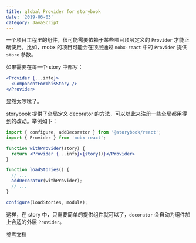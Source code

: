 ```yaml
---
title: global Provider for storybook
date: '2019-06-03'
category: JavaScript
---
```


一个项目工程里的组件，很可能需要依赖于某些项目顶层定义的 `Provider` 才能正确使用。比如，mobx 的项目可能会在顶层通过 `mobx-react` 中的 `Provider` 提供 `store` 参数。

如果需要在每一个 story 中都写：

```jsx
<Provider {...info}>
  <ComponentForThisStory />
</Provider>
```

显然太啰嗦了。

storybook 提供了全局定义 decorator 的方法，可以以此来注册一些全局都用得到的改动。举例如下：

```jsx
import { configure, addDecorator } from '@storybook/react';
import { Provider } from 'mobx-react';

function withProvider(story) {
  return <Provider {...info}>{story()}</Provider>
}

function loadStories() {
  // ...
  addDecorator(withProvider);
  // ...
}

configure(loadStories, module);
```

这样，在 story 中，只需要简单的提供组件就可以了，`decorator` 会自动为组件加上合适的外层 `Provider`。

[参考文档](https://alligator.io/react/storybook-with-redux/)
